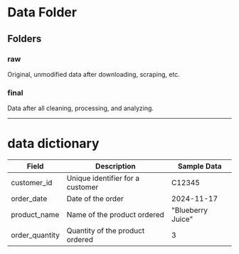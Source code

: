 # Data Folder

## Folders

### raw

Original, unmodified data after downloading, scraping, etc.

### final

Data after all cleaning, processing, and analyzing.

---

# data dictionary

| Field          | Description                      | Sample Data       |
| -------------- | -------------------------------- | ----------------- |
| customer_id    | Unique identifier for a customer | C12345            |
| order_date     | Date of the order                | 2024-11-17        |
| product_name   | Name of the product ordered      | "Blueberry Juice" |
| order_quantity | Quantity of the product ordered  | 3                 |
